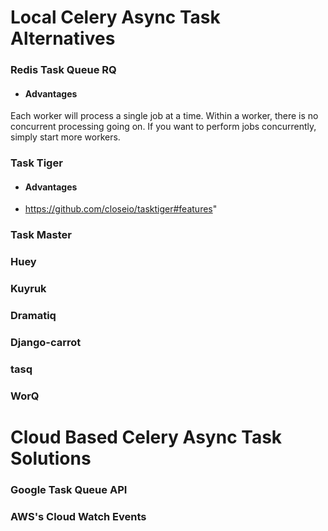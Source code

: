 # Local Celery Async Task Alternatives

### Redis Task Queue RQ

* #### Advantages
Each worker will process a single job at a time. Within a worker, there is no concurrent processing going on. If you want to perform jobs concurrently, simply start more workers.

### Task Tiger

* #### Advantages
- https://github.com/closeio/tasktiger#features"

### Task Master

### Huey

### Kuyruk

### Dramatiq

### Django-carrot

### tasq

### WorQ

# Cloud Based Celery Async Task Solutions

### Google Task Queue API

### AWS's Cloud Watch Events
